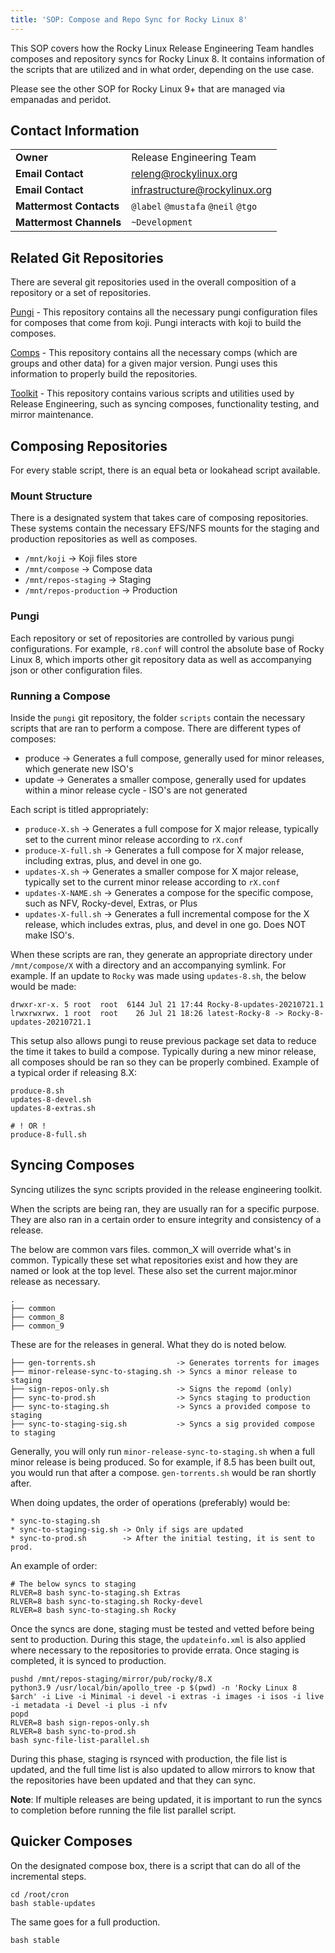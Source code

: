 ```yaml
---
title: 'SOP: Compose and Repo Sync for Rocky Linux 8'
---
```


This SOP covers how the Rocky Linux Release Engineering Team handles composes and repository syncs for Rocky Linux 8. It contains information of the scripts that are utilized and in what order, depending on the use case.

Please see the other SOP for Rocky Linux 9+ that are managed via empanadas and peridot.

## Contact Information
| | |
| - | - |
| **Owner** | Release Engineering Team |
| **Email Contact** | releng@rockylinux.org |
| **Email Contact** | infrastructure@rockylinux.org |
| **Mattermost Contacts** | `@label` `@mustafa` `@neil` `@tgo` |
| **Mattermost Channels** | `~Development` |

## Related Git Repositories

There are several git repositories used in the overall composition of a repository or a set of repositories.

[Pungi](https://git.rockylinux.org/rocky/pungi-rocky) - This repository contains all the necessary pungi configuration files for composes that come from koji. Pungi interacts with koji to build the composes.

[Comps](https://git.rockylinux.org/rocky/comps) - This repository contains all the necessary comps (which are groups and other data) for a given major version. Pungi uses this information to properly build the repositories.

[Toolkit](https://github.com/rocky-linux/sig-core-toolkit) - This repository contains various scripts and utilities used by Release Engineering, such as syncing composes, functionality testing, and mirror maintenance.

## Composing Repositories

For every stable script, there is an equal beta or lookahead script available.

### Mount Structure

There is a designated system that takes care of composing repositories. These systems contain the necessary EFS/NFS mounts for the staging and production repositories as well as composes.

* `/mnt/koji` -> Koji files store
* `/mnt/compose` -> Compose data
* `/mnt/repos-staging` -> Staging
* `/mnt/repos-production` -> Production

### Pungi

Each repository or set of repositories are controlled by various pungi configurations. For example, `r8.conf` will control the absolute base of Rocky Linux 8, which imports other git repository data as well as accompanying json or other configuration files.

### Running a Compose

Inside the `pungi` git repository, the folder `scripts` contain the necessary scripts that are ran to perform a compose. There are different types of composes:

* produce -> Generates a full compose, generally used for minor releases, which generate new ISO's
* update -> Generates a smaller compose, generally used for updates within a minor release cycle - ISO's are not generated

Each script is titled appropriately:

* `produce-X.sh` -> Generates a full compose for X major release, typically set to the current minor release according to `rX.conf`
* `produce-X-full.sh` -> Generates a full compose for X major release, including extras, plus, and devel in one go.
* `updates-X.sh` -> Generates a smaller compose for X major release, typically set to the current minor release according to `rX.conf`
* `updates-X-NAME.sh` -> Generates a compose for the specific compose, such as NFV, Rocky-devel, Extras, or Plus
* `updates-X-full.sh` -> Generates a full incremental compose for the X release, which includes extras, plus, and devel in one go. Does NOT make ISO's.

When these scripts are ran, they generate an appropriate directory under `/mnt/compose/X` with a directory and an accompanying symlink. For example. If an update to `Rocky` was made using `updates-8.sh`, the below would be made:

```
drwxr-xr-x. 5 root  root  6144 Jul 21 17:44 Rocky-8-updates-20210721.1
lrwxrwxrwx. 1 root  root    26 Jul 21 18:26 latest-Rocky-8 -> Rocky-8-updates-20210721.1
```

This setup also allows pungi to reuse previous package set data to reduce the time it takes to build a compose. Typically during a new minor release, all composes should be ran so they can be properly combined. Example of a typical order if releasing 8.X:

```
produce-8.sh
updates-8-devel.sh
updates-8-extras.sh

# ! OR !
produce-8-full.sh
```

## Syncing Composes

Syncing utilizes the sync scripts provided in the release engineering toolkit.

When the scripts are being ran, they are usually ran for a specific purpose. They are also ran in a certain order to ensure integrity and consistency of a release.

The below are common vars files. common_X will override what's in common. Typically these set what repositories exist and how they are named or look at the top level. These also set the current major.minor release as necessary.

```
.
├── common
├── common_8
├── common_9
```

These are for the releases in general. What they do is noted below.

```
├── gen-torrents.sh                  -> Generates torrents for images
├── minor-release-sync-to-staging.sh -> Syncs a minor release to staging
├── sign-repos-only.sh               -> Signs the repomd (only)
├── sync-to-prod.sh                  -> Syncs staging to production
├── sync-to-staging.sh               -> Syncs a provided compose to staging
├── sync-to-staging-sig.sh           -> Syncs a sig provided compose to staging
```

Generally, you will only run `minor-release-sync-to-staging.sh` when a full minor release is being produced. So for example, if 8.5 has been built out, you would run that after a compose. `gen-torrents.sh` would be ran shortly after.

When doing updates, the order of operations (preferably) would be:

```
* sync-to-staging.sh
* sync-to-staging-sig.sh -> Only if sigs are updated
* sync-to-prod.sh        -> After the initial testing, it is sent to prod.
```

An example of order:

```
# The below syncs to staging
RLVER=8 bash sync-to-staging.sh Extras
RLVER=8 bash sync-to-staging.sh Rocky-devel
RLVER=8 bash sync-to-staging.sh Rocky
```

Once the syncs are done, staging must be tested and vetted before being sent to production. During this stage, the `updateinfo.xml` is also applied where necessary to the repositories to provide errata. Once staging is completed, it is synced to production.

```
pushd /mnt/repos-staging/mirror/pub/rocky/8.X
python3.9 /usr/local/bin/apollo_tree -p $(pwd) -n 'Rocky Linux 8 $arch' -i Live -i Minimal -i devel -i extras -i images -i isos -i live -i metadata -i Devel -i plus -i nfv
popd
RLVER=8 bash sign-repos-only.sh
RLVER=8 bash sync-to-prod.sh
bash sync-file-list-parallel.sh
```

During this phase, staging is rsynced with production, the file list is updated, and the full time list is also updated to allow mirrors to know that the repositories have been updated and that they can sync.

**Note**: If multiple releases are being updated, it is important to run the syncs to completion before running the file list parallel script.

## Quicker Composes

On the designated compose box, there is a script that can do all of the incremental steps.

```
cd /root/cron
bash stable-updates
```

The same goes for a full production.

```
bash stable
```
